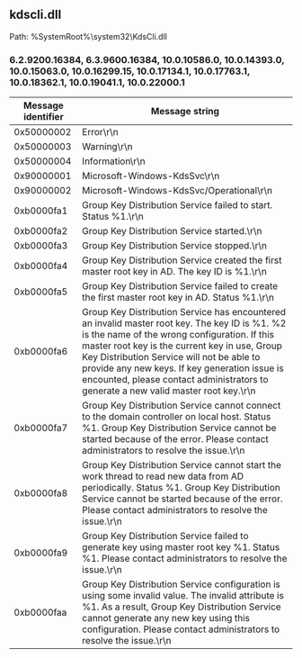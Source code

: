 ## kdscli.dll

Path: %SystemRoot%\system32\KdsCli.dll

### 6.2.9200.16384, 6.3.9600.16384, 10.0.10586.0, 10.0.14393.0, 10.0.15063.0, 10.0.16299.15, 10.0.17134.1, 10.0.17763.1, 10.0.18362.1, 10.0.19041.1, 10.0.22000.1

Message identifier | Message string
--- | ---
0x50000002 | Error\r\n
0x50000003 | Warning\r\n
0x50000004 | Information\r\n
0x90000001 | Microsoft-Windows-KdsSvc\r\n
0x90000002 | Microsoft-Windows-KdsSvc/Operational\r\n
0xb0000fa1 | Group Key Distribution Service failed to start. Status %1.\r\n
0xb0000fa2 | Group Key Distribution Service started.\r\n
0xb0000fa3 | Group Key Distribution Service stopped.\r\n
0xb0000fa4 | Group Key Distribution Service created the first master root key in AD.  The key ID is %1.\r\n
0xb0000fa5 | Group Key Distribution Service failed to create the first master root key in AD.  Status %1.\r\n
0xb0000fa6 | Group Key Distribution Service has encountered an invalid master root key.  The key ID is %1.  %2 is the name of the wrong configuration.  If this master root key is the current key in use, Group Key Distribution Service will not be able to provide any new keys.  If key generation issue is encounted, please contact administrators to generate a new valid master root key.\r\n
0xb0000fa7 | Group Key Distribution Service cannot connect to the domain controller on local host.  Status %1.  Group Key Distribution Service cannot be started because of the error.  Please contact administrators to resolve the issue.\r\n
0xb0000fa8 | Group Key Distribution Service cannot start the work thread to read new data from AD periodically.  Status %1. Group Key Distribution Service cannot be started because of the error.  Please contact administrators to resolve the issue.\r\n
0xb0000fa9 | Group Key Distribution Service failed to generate key using master root key %1.  Status %1. Please contact administrators to resolve the issue.\r\n
0xb0000faa | Group Key Distribution Service configuration is using some invalid value.  The invalid attribute is %1.  As a result, Group Key Distribution Service cannot generate any new key using this configuration. Please contact administrators to resolve the issue.\r\n
